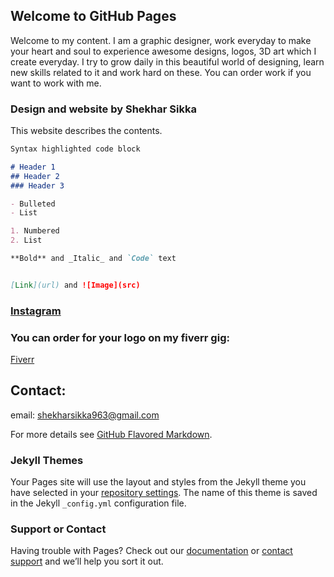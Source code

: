 ## Welcome to GitHub Pages
Welcome to my content. I am a graphic designer, work everyday to make your heart and soul to experience awesome designs, logos, 3D art which I create everyday. I try to grow daily in this beautiful world of designing, learn new skills related to it and work hard on these. You can order work if you want to work with me.  


### Design and website by Shekhar Sikka

This website describes the contents.

```markdown
Syntax highlighted code block

# Header 1
## Header 2
### Header 3

- Bulleted
- List

1. Numbered
2. List

**Bold** and _Italic_ and `Code` text


[Link](url) and ![Image](src)
```


### [Instagram](https://www.instagram.com/sikkadesire/?hl=en)

### You can order for your logo on my fiverr gig:
[Fiverr](http://www.fiverr.com/s2/639c605373)

## Contact:
email: [shekharsikka963@gmail.com](shekharsikka963@gmail.com)

For more details see [GitHub Flavored Markdown](https://guides.github.com/features/mastering-markdown/).

### Jekyll Themes

Your Pages site will use the layout and styles from the Jekyll theme you have selected in your [repository settings](https://github.com/sikkadesire/sikkadesire.github.io/settings). The name of this theme is saved in the Jekyll `_config.yml` configuration file.

### Support or Contact

Having trouble with Pages? Check out our [documentation](https://help.github.com/categories/github-pages-basics/) or [contact support](https://github.com/contact) and we’ll help you sort it out.
